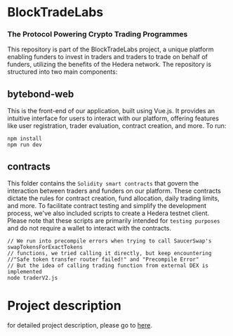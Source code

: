 # BlockTradeLabs
### The Protocol Powering Crypto Trading Programmes
This repository is part of the BlockTradeLabs project, a unique platform enabling funders to invest in traders and traders to trade on behalf of funders, utilizing the benefits of the Hedera network.
The repository is structured into two main components:
## bytebond-web
This is the front-end of our application, built using Vue.js. It provides an intuitive interface for users to interact with our platform, offering features like user registration, trader evaluation, contract creation, and more. 
To run:
```
npm install
npm run dev
```
## contracts
This folder contains the ``Solidity smart contracts`` that govern the interaction between traders and funders on our platform. These contracts dictate the rules for contract creation, fund allocation, daily trading limits, and more. To facilitate contract testing and simplify the development process, we've also included scripts to create a Hedera testnet client. Please note that these scripts are primarily intended for ``testing purposes`` and do not require a wallet to interact with the contracts.

```
// We run into precompile errors when trying to call SaucerSwap's swapTokensForExactTokens
// functions, we tried calling it directly, but keep encountering 
//"Safe token transfer router failed!" and "Precompile Error"
// But the idea of calling trading function from external DEX is implemented
node traderV2.js
```

# Project description
for detailed project description, please go to [here](https://coda.io/d/Beyond-Hackathon-2023_dx-yAxuqkGF/Submission_suGNC#_luqMt).
